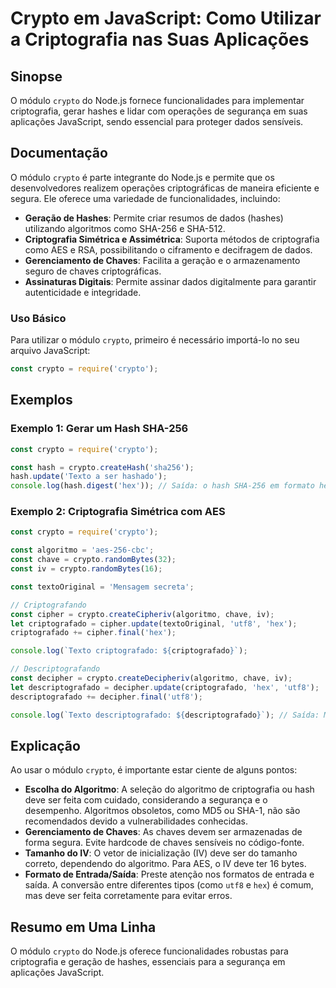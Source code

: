 <!--
Meta Description: # Crypto em JavaScript: Como Utilizar a Criptografia nas Suas Aplicações ## Sinopse O módulo `crypto` do Node.js fornece funcionalidades para implemen...
Meta Keywords: crypto, const, para, javascript, criptografia
-->

# Crypto em JavaScript: Como Utilizar a Criptografia nas Suas Aplicações

## Sinopse
O módulo `crypto` do Node.js fornece funcionalidades para implementar criptografia, gerar hashes e lidar com operações de segurança em suas aplicações JavaScript, sendo essencial para proteger dados sensíveis.

## Documentação
O módulo `crypto` é parte integrante do Node.js e permite que os desenvolvedores realizem operações criptográficas de maneira eficiente e segura. Ele oferece uma variedade de funcionalidades, incluindo:

- **Geração de Hashes**: Permite criar resumos de dados (hashes) utilizando algoritmos como SHA-256 e SHA-512.
- **Criptografia Simétrica e Assimétrica**: Suporta métodos de criptografia como AES e RSA, possibilitando o ciframento e decifragem de dados.
- **Gerenciamento de Chaves**: Facilita a geração e o armazenamento seguro de chaves criptográficas.
- **Assinaturas Digitais**: Permite assinar dados digitalmente para garantir autenticidade e integridade.

### Uso Básico
Para utilizar o módulo `crypto`, primeiro é necessário importá-lo no seu arquivo JavaScript:

```javascript
const crypto = require('crypto');
```

## Exemplos

### Exemplo 1: Gerar um Hash SHA-256

```javascript
const crypto = require('crypto');

const hash = crypto.createHash('sha256');
hash.update('Texto a ser hashado');
console.log(hash.digest('hex')); // Saída: o hash SHA-256 em formato hexadecimal
```

### Exemplo 2: Criptografia Simétrica com AES

```javascript
const crypto = require('crypto');

const algoritmo = 'aes-256-cbc';
const chave = crypto.randomBytes(32);
const iv = crypto.randomBytes(16);

const textoOriginal = 'Mensagem secreta';

// Criptografando
const cipher = crypto.createCipheriv(algoritmo, chave, iv);
let criptografado = cipher.update(textoOriginal, 'utf8', 'hex');
criptografado += cipher.final('hex');

console.log(`Texto criptografado: ${criptografado}`);

// Descriptografando
const decipher = crypto.createDecipheriv(algoritmo, chave, iv);
let descriptografado = decipher.update(criptografado, 'hex', 'utf8');
descriptografado += decipher.final('utf8');

console.log(`Texto descriptografado: ${descriptografado}`); // Saída: Mensagem secreta
```

## Explicação
Ao usar o módulo `crypto`, é importante estar ciente de alguns pontos:

- **Escolha do Algoritmo**: A seleção do algoritmo de criptografia ou hash deve ser feita com cuidado, considerando a segurança e o desempenho. Algoritmos obsoletos, como MD5 ou SHA-1, não são recomendados devido a vulnerabilidades conhecidas.
- **Gerenciamento de Chaves**: As chaves devem ser armazenadas de forma segura. Evite hardcode de chaves sensíveis no código-fonte.
- **Tamanho do IV**: O vetor de inicialização (IV) deve ser do tamanho correto, dependendo do algoritmo. Para AES, o IV deve ter 16 bytes.
- **Formato de Entrada/Saída**: Preste atenção nos formatos de entrada e saída. A conversão entre diferentes tipos (como `utf8` e `hex`) é comum, mas deve ser feita corretamente para evitar erros.

## Resumo em Uma Linha
O módulo `crypto` do Node.js oferece funcionalidades robustas para criptografia e geração de hashes, essenciais para a segurança em aplicações JavaScript.